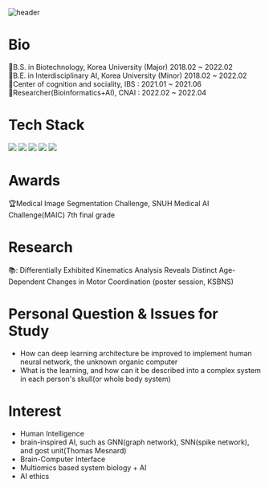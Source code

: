 ![header](https://capsule-render.vercel.app/api?type=waving&color=gradient&customColorList=1&height=300&section=header&text=SoHyung%20Kim&fontSize=90&fontColor=404040&animation=fadeIn)  

# Bio
:school:B.S. in Biotechnology, Korea University (Major)  2018.02 ~ 2022.02  
:school:B.E. in Interdisciplinary AI, Korea University (Minor)  2018.02 ~ 2022.02  
:office:Center of cognition and sociality, IBS : 2021.01 ~ 2021.06  
:office:Researcher(Bioinformatics+AI), CNAI : 2022.02 ~ 2022.04  

# Tech Stack
<img src="https://img.shields.io/badge/Python-3766AB?style=flat-square&logo=Python&logoColor=white"/></a>
<img src="https://img.shields.io/badge/C-9999FF?style=flat-square&logo=C&logoColor=white"/></a>
<img src="https://img.shields.io/badge/MATLAB-3152A0?style=flat-square&logo=MATLAB&logoColor=white"/></a>
<img src="https://img.shields.io/badge/Linux-FCC624?style=flat-square&logo=Linux&logoColor=white"/></a>
<img src="https://img.shields.io/badge/C-E95420?style=flat-square&logo=Ubuntu&logoColor=white"/></a>

# Awards 
:trophy:Medical Image Segmentation Challenge, SNUH Medical AI Challenge(MAIC) 7th final grade

# Research
📚: Differentially Exhibited Kinematics Analysis Reveals Distinct Age-Dependent Changes in Motor Coordination (poster session, KSBNS)


# Personal Question & Issues for Study
- How can deep learning architecture be improved to implement human neural network, the unknown organic computer
- What is the learning, and how can it be described into a complex system in each person's skull(or whole body system)


# Interest
- Human Intelligence
- brain-inspired AI, such as GNN(graph network), SNN(spike network), and gost unit(Thomas Mesnard)
- Brain-Computer Interface 
- Multiomics based system biology + AI
- AI ethics
